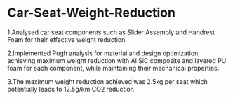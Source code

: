 # Car-Seat-Weight-Reduction

1.Analysed car seat components such as Slider Assembly and Handrest Foam for their effective weight reduction.  

2.Implemented Pugh analysis for material and design optimization, achieving maximum weight reduction with Al SiC composite and layered PU foam for each component, while maintaining their mechanical properties.

3.The maximum weight reduction achieved was 2.5kg per seat which potentially leads to 12.5g/km CO2 reduction
